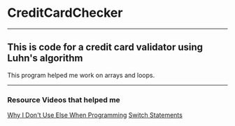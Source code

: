 # CreditCardChecker

---

## This is code for a credit card validator using Luhn's algorithm

This program helped me work on arrays and loops.

---

### Resource Videos that helped me

[Why I Don't Use Else When Programming](https://www.youtube.com/watch?v=EumXak7TyQ0)
[Switch Statements](https://www.youtube.com/watch?v=fM5qnyasUYI)